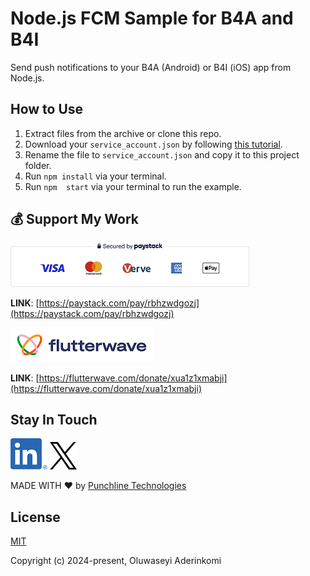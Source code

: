 
# Node.js FCM Sample for B4A and B4I

Send push notifications to your B4A (Android) or B4I (iOS) app from Node.js.

  

## How to Use

1. Extract files from the archive or clone this repo.
2. Download your `service_account.json` by following [this tutorial](https://www.b4x.com/android/forum/threads/b4x-firebase-push-notifications-2023.148715).
3. Rename the file to `service_account.json` and copy it to this project folder.
4. Run `npm install` via your terminal.
5. Run `npm  start` via your terminal to run the example.


## 💰 Support My Work


[![Paystack](https://raw.githubusercontent.com/frostcodes/repo-images/main/paystack-channels.png)](https://paystack.com/pay/rbhzwdgozj)


**LINK**: [https://paystack.com/pay/rbhzwdgozj](https://paystack.com/pay/rbhzwdgozj)

  
   

[![Flutterwave](https://github.com/frostcodes/repo-images/blob/main/flutterwave.png?raw=true)](https://flutterwave.com/donate/xua1z1xmabji)


**LINK**: [https://flutterwave.com/donate/xua1z1xmabji](https://flutterwave.com/donate/xua1z1xmabji)

  

## Stay In Touch

[![LinkedIn](https://github.com/frostcodes/repo-images/blob/main/linkedin-box.png?raw=true)](https://www.linkedin.com/in/seyi-aderinkomi-923b75145/)           [![Twitter](https://github.com/frostcodes/repo-images/blob/main/x-logo-black.png?raw=true)](https://twitter.com/iamfrostcodes)


  MADE WITH ❤ by [Punchline Technologies](http://punchlinetech.com)


## License

[MIT](https://opensource.org/licenses/MIT)

Copyright (c) 2024-present, Oluwaseyi Aderinkomi
